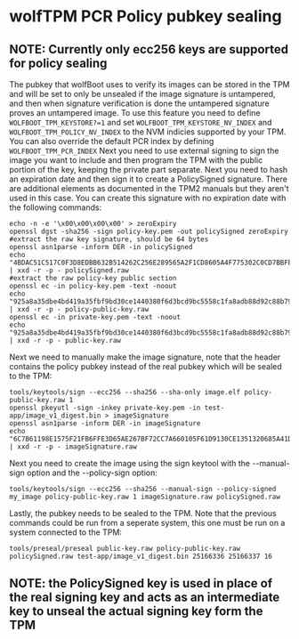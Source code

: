 # wolfTPM PCR Policy pubkey sealing

## NOTE: Currently only ecc256 keys are supported for policy sealing

The pubkey that wolfBoot uses to verify its images can be stored in the TPM and will be set to only be unsealed if the image signature is untampered, and then when signature verification is done the untampered signature proves an untampered image.
To use this feature you need to define `WOLFBOOT_TPM_KEYSTORE?=1` and set `WOLFBOOT_TPM_KEYSTORE_NV_INDEX` and `WOLFBOOT_TPM_POLICY_NV_INDEX` to the NVM indicies supported by your TPM. You can also override the default PCR index by defining `WOLFBOOT_TPM_PCR_INDEX`
Next you need to use external signing to sign the image you want to include and then program the TPM with the public portion of the key, keeping the private part separate. Next you need to hash an expiration date and then sign it to create a PolicySigned signature. There are additional elements as documented in the TPM2 manuals but they aren't used in this case. You can create this signature with no expiration date with the following commands:

```
echo -n -e '\x00\x00\x00\x00' > zeroExpiry
openssl dgst -sha256 -sign policy-key.pem -out policySigned zeroExpiry
#extract the raw key signature, should be 64 bytes
openssl asn1parse -inform DER -in policySigned
echo "4BDAC51C517C0F3D8EDBB632B514262C256E289565A2F1CD8605A4F775302C0CD7BBFE0242CAA536A30C87A37756C390DB9A2B06037B15476A509CA06B857B6D" | xxd -r -p - policySigned.raw
#extract the raw policy-key public section
openssl ec -in policy-key.pem -text -noout
echo "925a8a35dbe4bd419a35fbf9bd30ce1440380f6d3bcd9bc5558c1fa8adb88d92c88b797dfca39af80ca9729c61508813df8254575cef48674071cf75c30e6aa8" | xxd -r -p - policy-public-key.raw
openssl ec -in private-key.pem -text -noout
echo "925a8a35dbe4bd419a35fbf9bd30ce1440380f6d3bcd9bc5558c1fa8adb88d92c88b797dfca39af80ca9729c61508813df8254575cef48674071cf75c30e6aa8" | xxd -r -p - public-key.raw
```

Next we need to manually make the image signature, note that the header contains the policy pubkey instead of the real pubkey which will be sealed to the TPM:

```
tools/keytools/sign --ecc256 --sha256 --sha-only image.elf policy-public-key.raw 1
openssl pkeyutl -sign -inkey private-key.pem -in test-app/image_v1_digest.bin > imageSignature
openssl asn1parse -inform DER -in imageSignature
echo "6C7B61198E1575F21FB6FFE3D65AE267BF72CC7A660105F61D9130CE1351320685A41D401F3B453951C06A3150DBC51F9B7CFA39748079B489E6C1CFAECF2EBF" | xxd -r -p - imageSignature.raw
```

Next you need to create the image using the sign keytool with the --manual-sign option and the --policy-sign option:

```
tools/keytools/sign --ecc256 --sha256 --manual-sign --policy-signed my_image policy-public-key.raw 1 imageSignature.raw policySigned.raw
```

Lastly, the pubkey needs to be sealed to the TPM. Note that the previous commands could be run from a seperate system, this one must be run on a system connected to the TPM:

```
tools/preseal/preseal public-key.raw policy-public-key.raw policySigned.raw test-app/image_v1_digest.bin 25166336 25166337 16
```

## NOTE: the PolicySigned key is used in place of the real signing key and acts as an intermediate key to unseal the actual signing key form the TPM
